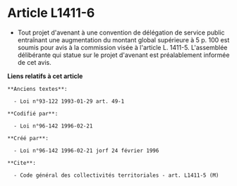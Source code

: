 # Article L1411-6

- Tout projet d'avenant à une convention de délégation de service public entraînant une augmentation du montant global
supérieure à 5 p. 100 est soumis pour avis à la commission visée à l'article L. 1411-5. L'assemblée délibérante qui statue
sur le projet d'avenant est préalablement informée de cet avis.

**Liens relatifs à cet article**

	**Anciens textes**:

	  - Loi n°93-122 1993-01-29 art. 49-1

	**Codifié par**:

	  - Loi n°96-142 1996-02-21

	**Créé par**:

	  - Loi n°96-142 1996-02-21 jorf 24 février 1996

	**Cite**:

	  - Code général des collectivités territoriales - art. L1411-5 (M)
